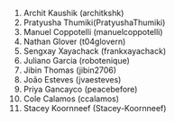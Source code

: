 1. Archit Kaushik (architkshk)
2. Pratyusha Thumiki(PratyushaThumiki)
3. Manuel Coppotelli (manuelcoppotelli)
4. Nathan Glover (t04glovern)
5. Sengxay Xayachack (frankxayachack)
6. Juliano Garcia (robotenique)
7. Jibin Thomas (jibin2706)
8. João Esteves (jvaesteves)
9. Priya Gancayco (peacebefore)
10. Cole Calamos (ccalamos)
11. Stacey Koornneef (Stacey-Koornneef)

